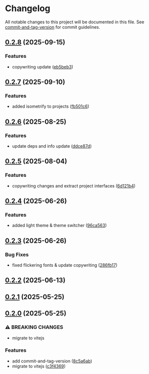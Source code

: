 # Changelog

All notable changes to this project will be documented in this file. See [commit-and-tag-version](https://github.com/absolute-version/commit-and-tag-version) for commit guidelines.

## [0.2.8](https://github.com/thinesjs/thinesjs.com/compare/release-v0.2.7...release-v0.2.8) (2025-09-15)


### Features

* copywriting update ([eb5beb3](https://github.com/thinesjs/thinesjs.com/commit/eb5beb3086e2a0739dc29ee695bec45c5d3c4dc7))

## [0.2.7](https://github.com/thinesjs/thinesjs.com/compare/release-v0.2.6...release-v0.2.7) (2025-09-10)


### Features

* added isometrify to projects ([fb501c6](https://github.com/thinesjs/thinesjs.com/commit/fb501c63dc996f1fbb6e088569f5f2bdc1a945ed))

## [0.2.6](https://github.com/thinesjs/thinesjs.com/compare/release-v0.2.5...release-v0.2.6) (2025-08-25)


### Features

* update deps and info update ([ddce87d](https://github.com/thinesjs/thinesjs.com/commit/ddce87d12660a80e08dc6652bd6a776d282e7442))

## [0.2.5](https://github.com/thinesjs/thinesjs.com/compare/release-v0.2.4...release-v0.2.5) (2025-08-04)


### Features

* copywriting changes and extract project interfaces ([6d121b4](https://github.com/thinesjs/thinesjs.com/commit/6d121b4f408dd292750c81dc7675de73af3ea7e7))

## [0.2.4](https://github.com/thinesjs/thinesjs.com/compare/release-v0.2.3...release-v0.2.4) (2025-06-26)


### Features

* added light theme & theme switcher ([96ca563](https://github.com/thinesjs/thinesjs.com/commit/96ca56386e01b9f5a1061e8502eaace09cef038a))

## [0.2.3](https://github.com/thinesjs/thinesjs.com/compare/release-v0.2.2...release-v0.2.3) (2025-06-26)


### Bug Fixes

* fixed flickering fonts & update copywriting ([286fb17](https://github.com/thinesjs/thinesjs.com/commit/286fb17e0538f2049340a555767f7277dfdcba53))

## [0.2.2](https://github.com/thinesjs/thinesjs.com/compare/release-v0.2.1...release-v0.2.2) (2025-06-13)

## [0.2.1](https://github.com/thinesjs/thinesjs.com/compare/release-v0.2.0...release-v0.2.1) (2025-05-25)

## [0.2.0](https://github.com/thinesjs/thinesjs.com/compare/release-v0.1.1...release-v0.2.0) (2025-05-25)


### ⚠ BREAKING CHANGES

* migrate to vitejs

### Features

* add commit-and-tag-version ([8c5a6ab](https://github.com/thinesjs/thinesjs.com/commit/8c5a6ab26c035c7c2e0e5970a336ab010c36e6de))
* migrate to vitejs ([c3f4369](https://github.com/thinesjs/thinesjs.com/commit/c3f4369dc3aeb326fc4b3403ff1949b01b674f60))
